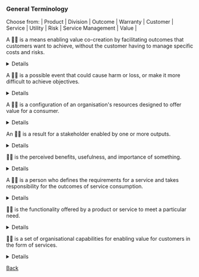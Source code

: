 ### General Terminology

Choose from: 
| Product | Division | Outcome | Warranty | Customer | Service | Utility | Risk | Service Management | Value |

A :woman_shrugging: is a means enabling value co-creation by facilitating outcomes that customers want to achieve, without the customer having to manage specific costs and risks.
<details>
A <b>service</b> is a means enabling value co-creation by facilitating outcomes that customers want to achieve, without the customer having to manage specific costs and risks.
</details>

A :man_shrugging: is a possible event that could cause harm or loss, or make it more difficult to achieve objectives.
<details>
A <b>risk</b> is a possible event that could cause harm or loss, or make it more difficult to achieve objectives.
</details>

A :woman_shrugging: is a configuration of an organisation's resources designed to offer value for a consumer.
<details>
A <b>product</b> is a configuration of an organisation's resources designed to offer value for a consumer.
</details>

An :man_shrugging: is a result for a stakeholder enabled by one or more outputs.
<details>
An <b>outcome</b> is a result for a stakeholder enabled by one or more outputs.
</details>

:woman_shrugging: is the perceived benefits, usefulness, and importance of something.
<details>
<b>Value</b> is the perceived benefits, usefulness, and importance of something.
</details>

A :man_shrugging: is a person who defines the requirements for a service and takes responsibility for the outcomes of service consumption.
<details>
A <b>customer</b> is a person who defines the requirements for a service and takes responsibility for the outcomes of service consumption.
</details>

:woman_shrugging: is the functionality offered by a product or service to meet a particular need.
<details>
<b>Utility</b> is the functionality offered by a product or service to meet a particular need.
</details>

:man_shrugging: is a set of organisational capabilities for enabling value for customers in the form of services.
<details>
<b>Service Management</b> is a set of organisational capabilities for enabling value for customers in the form of services.
</details>

[Back](README.md)
